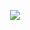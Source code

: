 <p align="center">
  <img src=https://github.com/ateschan/TAMUSA/assets/89411709/53fe3cdf-651c-45a0-af0c-e8b971d45a71>
</p>
<p align="center>
  <img src=https://github.com/ateschan/TAMUSA/assets/89411709/4259db46-ed43-400b-85b7-1a2dbd37a5a4>
  </p>
